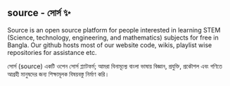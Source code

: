 ## source - সোর্স ✨
Source is an open source platform for people interested in learning STEM (Science, technology, engineering, and mathematics) subjects for free in Bangla. Our github hosts most of our website code, wikis, playlist wise repositories for assistance etc.

সোর্স (source) একটি ওপেন সোর্স প্ল্যাটফর্ম; আমরা বিনামূল্যে বাংলা ভাষায় বিজ্ঞান, প্রযুক্তি, প্রকৌশল এবং গণিতে আগ্রহী মানুষদের জন্য শিক্ষামূলক বিষয়বস্তু নির্মাণ করি।
